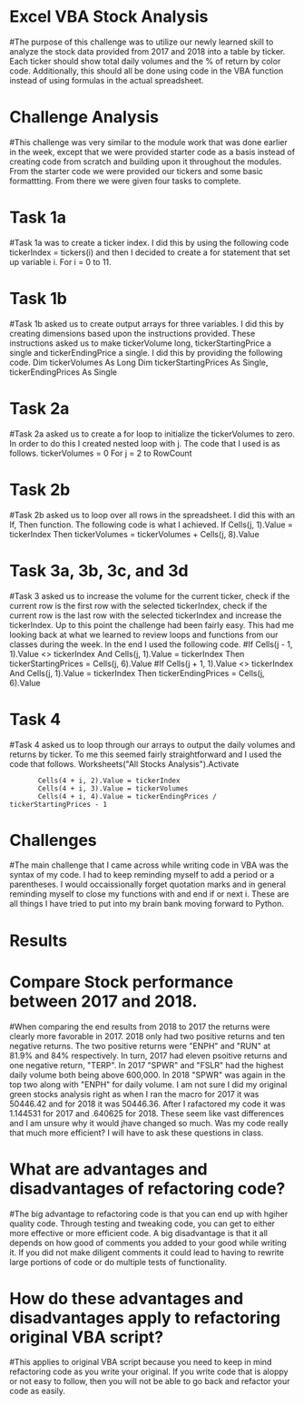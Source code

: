 #                               Excel VBA Stock Analysis
#The purpose of this challenge was to utilize our newly learned skill to analyze the stock data provided from 2017 and 2018 into a table by ticker. Each ticker should show total daily volumes and the % of return by color code. Additionally, this should all be done using code in the VBA function instead of using formulas in the actual spreadsheet.
#                                Challenge Analysis
#This challenge was very similar to the module work that was done earlier in the week, except that we were provided starter code as a basis instead of creating code from scratch and building upon it throughout the modules. From the starter code we were provided our tickers and some basic formattting. From there we were given four tasks to complete.
#                                Task 1a
#Task 1a was to create a ticker index. I did this by using the following code tickerIndex = tickers(i) and then I decided to create a for statement that set up variable i. For i = 0 to 11.
#                                Task 1b
#Task 1b asked us to create output arrays for three variables. I did this by creating dimensions based upon the instructions provided. These instructions asked us to make tickerVolume long, tickerStartingPrice a single and tickerEndingPrice a single. I did this  by providing the following code.
Dim tickerVolumes As Long
Dim tickerStartingPrices As Single, tickerEndingPrices As Single
#                                Task 2a
#Task 2a asked us to create a for loop to initialize the tickerVolumes to zero. In order to do this I created nested loop with j. The code that I used is as follows.
tickerVolumes = 0
For j = 2 to RowCount
#                                Task 2b
#Task 2b asked us to loop over all rows in the spreadsheet. I did this with an If, Then function. The following code is what I achieved. If Cells(j, 1).Value = tickerIndex Then tickerVolumes = tickerVolumes + Cells(j, 8).Value
#                                Task 3a, 3b, 3c, and 3d
#Task 3 asked us to increase the volume for the current ticker, check if the current row is the first row with the selected tickerIndex, check if the current row is the last row with the selected tickerIndex and increase the tickerIndex. Up to this point the challenge had been fairly easy. This had me looking back at what we learned to review loops and functions from our classes during the week. In the end I used the following code.
#If Cells(j - 1, 1).Value <> tickerIndex And Cells(j, 1).Value = tickerIndex Then
    tickerStartingPrices = Cells(j, 6).Value
#If Cells(j + 1, 1).Value <> tickerIndex And Cells(j, 1).Value = tickerIndex Then
    tickerEndingPrices = Cells(j, 6).Value
#                                Task 4
#Task 4 asked us to loop through our arrays to output the daily volumes and returns by ticker. To me this seemed fairly straightforward and I used the code that follows.
Worksheets("All Stocks Analysis").Activate
           
           Cells(4 + i, 2).Value = tickerIndex
           Cells(4 + i, 3).Value = tickerVolumes
           Cells(4 + i, 4).Value = tickerEndingPrices / tickerStartingPrices - 1
#                                Challenges
#The main challenge that I came across while writing code in VBA was the syntax of my code. I had to keep reminding myself to add a period or a parentheses. I would occaissionally forget quotation marks and in general reminding myself to close my functions with and end if or next i. These are all things I have tried to put into my brain bank moving forward to Python.
#                                Results
#                Compare Stock performance between 2017 and 2018.
#When comparing the end results from 2018 to 2017 the returns were clearly more favorable in 2017. 2018 only had two positive returns and ten negative returns. The two positive returns were "ENPH" and "RUN" at 81.9% and 84% respectively. In turn, 2017 had eleven psoitive returns and one negative return, "TERP". In 2017 "SPWR" and "FSLR" had the highest daily volume both being above 600,000. In 2018 "SPWR" was again in the top two along with "ENPH" for daily volume. I am not sure I did my original green stocks analysis right as when I ran the macro for 2017 it was 50446.42 and for 2018 it was 50446.36. After I rafactored my code it was 1.144531 for 2017 and .640625 for 2018. These seem like vast differences and I am unsure why it would jhave changed so much. Was my code really that much more efficient? I will have to ask these questions in class.
#                What are advantages and disadvantages of refactoring code?
#The big advantage to refactoring code is that you can end up with hgiher quality code. Through testing and tweaking code, you can get to either more effective or more efficient code. A big disadvantage is that it all depends on how good of comments you added to your good while writing it. If you did not make diligent comments it could lead to having to rewrite large portions of code or do multiple tests of functionality.
#                How do these advantages and disadvantages apply to refactoring original VBA   script?
#This applies to original VBA script because you need to keep in mind refactoring code as you write your original. If you write code that is aloppy or not easy to follow, then you will not be able to go back and refactor your code as easily.
